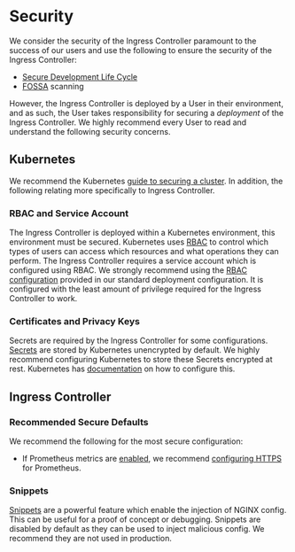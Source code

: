 # Security

We consider the security of the Ingress Controller paramount to the success of our users and use the following to 
ensure the security of the Ingress Controller:
* [Secure Development Life Cycle](https://www.microsoft.com/en-us/securityengineering/sdl/)
* [FOSSA](https://fossa.com) scanning

However, the Ingress Controller is deployed by a User in their environment, and as such, the User takes responsibility 
for securing a *deployment* of the Ingress Controller. 
We highly recommend every User to read and understand the following security concerns.

## Kubernetes
We recommend the Kubernetes [guide to securing a cluster](https://kubernetes.io/docs/tasks/administer-cluster/securing-a-cluster/).
In addition, the following relating more specifically to Ingress Controller.

### RBAC and Service Account
The Ingress Controller is deployed within a Kubernetes environment, this environment must be secured. 
Kubernetes uses [RBAC](https://kubernetes.io/docs/reference/access-authn-authz/rbac/) to control which types of users 
can access which resources and what operations they can perform. 
The Ingress Controller requires a service account which is configured using RBAC. 
We strongly recommend using the [RBAC configuration](https://github.com/nginxinc/kubernetes-ingress/blob/master/deployments/rbac/rbac.yaml) provided in our standard deployment configuration. 
It is configured with the least amount of privilege required for the Ingress Controller to work.

### Certificates and Privacy Keys
Secrets are required by the Ingress Controller for some configurations. 
[Secrets](https://kubernetes.io/docs/concepts/configuration/secret/) are stored by Kubernetes unencrypted by default. 
We highly recommend configuring Kubernetes to store these Secrets encrypted at rest. 
Kubernetes has [documentation](https://kubernetes.io/docs/tasks/administer-cluster/encrypt-data/) on how to configure this.

## Ingress Controller

### Recommended Secure Defaults
We recommend the following for the most secure configuration:
 * If Prometheus metrics are [enabled](https://docs.nginx.com/nginx-ingress-controller/configuration/global-configuration/command-line-arguments/#cmdoption-enable-prometheus-metrics), 
   we recommend [configuring HTTPS](https://docs.nginx.com/nginx-ingress-controller/configuration/global-configuration/command-line-arguments/#cmdoption-prometheus-tls-secret) for Prometheus.

### Snippets
[Snippets](https://docs.nginx.com/nginx-ingress-controller/configuration/ingress-resources/advanced-configuration-with-snippets/) 
are a powerful feature which enable the injection of NGINX config. 
This can be useful for a proof of concept or debugging. 
Snippets are disabled by default as they can be used to inject malicious config. 
We recommend they are not used in production.
